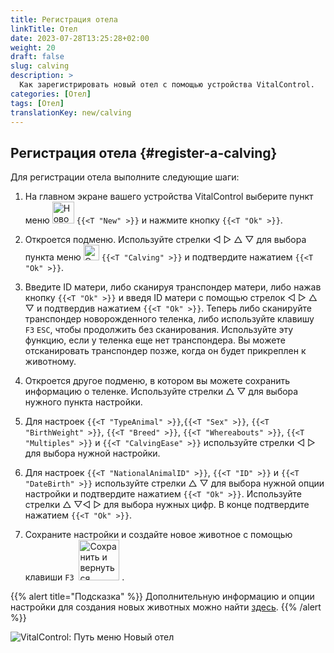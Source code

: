 ```yaml
---
title: Регистрация отела
linkTitle: Отел
date: 2023-07-28T13:25:28+02:00
weight: 20
draft: false
slug: calving
description: >
  Как зарегистрировать новый отел с помощью устройства VitalControl.
categories: [Отел]
tags: [Отел]
translationKey: new/calving
---
```

## Регистрация отела {#register-a-calving}

Для регистрации отела выполните следующие шаги:

1. На главном экране вашего устройства VitalControl выберите пункт меню <img src="/icons/main/new-animal.svg" width="35" align="bottom" alt="Новое животное" /> `{{<T "New" >}}` и нажмите кнопку `{{<T "Ok" >}}`.

2. Откроется подменю. Используйте стрелки ◁ ▷ △ ▽ для выбора пункта меню <img src="/icons/actions/calving.svg" width="25" align="bottom" alt="Отел" /> `{{<T "Calving" >}}` и подтвердите нажатием `{{<T "Ok" >}}`.

3. Введите ID матери, либо сканируя транспондер матери, либо нажав кнопку `{{<T "Ok" >}}` и введя ID матери с помощью стрелок ◁ ▷ △ ▽ и подтвердив нажатием `{{<T "Ok" >}}`. Теперь либо сканируйте транспондер новорожденного теленка, либо используйте клавишу `F3` `ESC`, чтобы продолжить без сканирования. Используйте эту функцию, если у теленка еще нет транспондера. Вы можете отсканировать транспондер позже, когда он будет прикреплен к животному.

4. Откроется другое подменю, в котором вы можете сохранить информацию о теленке. Используйте стрелки △ ▽ для выбора нужного пункта настройки.

5. Для настроек `{{<T "TypeAnimal" >}}`,`{{<T "Sex" >}}`, `{{<T "BirthWeight" >}}`, `{{<T "Breed" >}}`, `{{<T "Whereabouts" >}}`, `{{<T "Multiples" >}}` и `{{<T "CalvingEase" >}}` используйте стрелки ◁ ▷ для выбора нужной настройки.

6. Для настроек `{{<T "NationalAnimalID" >}}`, `{{<T "ID" >}}` и `{{<T "DateBirth" >}}` используйте стрелки △ ▽ для выбора нужной опции настройки и подтвердите нажатием `{{<T "Ok" >}}`. Используйте стрелки △ ▽◁ ▷ для выбора нужных цифр. В конце подтвердите нажатием `{{<T "Ok" >}}`.

7. Сохраните настройки и создайте новое животное с помощью клавиши `F3` &nbsp;<img src="/icons/footer/save_exit.svg" width="65" align="bottom" alt="Сохранить и вернуться" />&nbsp;.

{{% alert title="Подсказка" %}}
Дополнительную информацию и опции настройки для создания новых животных можно найти [здесь](../../settings/animal-registration/).
{{% /alert %}}

![VitalControl: Путь меню Новый отел](../images/calving.png "Регистрация отела")
